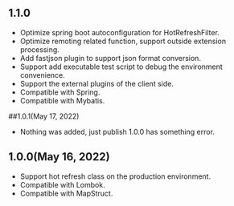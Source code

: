 

## 1.1.0

- Optimize spring boot autoconfiguration for HotRefreshFilter.
- Optimize remoting related function, support outside extension processing.
- Add fastjson plugin to support json format conversion.
- Support add executable test script to debug the environment convenience.
- Support the external plugins of the client side.
- Compatible with Spring.
- Compatible with Mybatis.



##1.0.1(May 17, 2022)

- Nothing was added, just publish 1.0.0 has something error.



## 1.0.0(May 16, 2022)

- Support hot refresh class on the production environment.
- Compatible with Lombok.
- Compatible with MapStruct.



